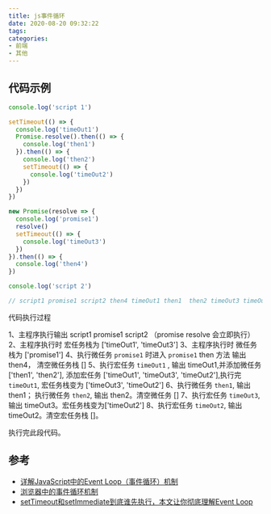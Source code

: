 ```yaml
---
title: js事件循环
date: 2020-08-20 09:32:22
tags:
categories:
- 前端
- 其他
---
```


## 代码示例

```js
console.log('script 1')

setTimeout(() => {
  console.log('timeOut1')
  Promise.resolve().then(() => {
    console.log('then1')
  }).then(() => {
    console.log('then2')
    setTimeout(() => {
      console.log('timeOut2')
    })
  })
})

new Promise(resolve => {
  console.log('promise1')
  resolve()
  setTimeout(() => {
    console.log('timeOut3')
  })
}).then(() => {
  console.log('then4')
})

console.log('script 2')

// script1 promise1 script2 then4 timeOut1 then1  then2 timeOut3 timeOut2

```

代码执行过程

1、主程序执行输出 script1 promise1 script2 （promise resolve 会立即执行）
2、主程序执行时 宏任务栈为 ['timeOut1', 'timeOut3']
3、主程序执行时 微任务栈为 ['promise1']
4、执行微任务 `promise1` 时进入 `promise1` then 方法 输出 then4， 清空微任务栈 []
5、执行宏任务 `timeOut1` , 输出 timeOut1,并添加微任务 ['then1', 'then2'], 添加宏任务 ['timeOut1', 'timeOut3', 'timeOut2'],执行完 `timeOut1`, 宏任务栈变为 ['timeOut3', 'timeOut2']
6、执行微任务 `then1`, 输出 then1； 执行微任务 `then2`, 输出 then2。清空微任务 []
7、执行宏任务 `timeOut3`, 输出 timeOut3。宏任务栈变为['timeOut2']
8、执行宏任务 `timeOut2`, 输出 timeOut2。清空宏任务栈 []。

执行完此段代码。


## 参考
+ [详解JavaScript中的Event Loop（事件循环）机制](https://zhuanlan.zhihu.com/p/33058983)
+ [浏览器中的事件循环机制](https://zhuanlan.zhihu.com/p/30034547)
+ [setTimeout和setImmediate到底谁先执行，本文让你彻底理解Event Loop](https://www.cnblogs.com/dennisj/p/12550996.html)